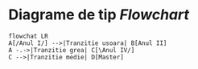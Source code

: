 <script id="MathJax-script" async src="https://cdn.jsdelivr.net/npm/mathjax@3/es5/tex-mml-chtml.js"></script>

# Diagrame de tip _Flowchart_

```mermaid
flowchat LR
A[/Anul I/] -->|Tranzitie usoara| B[Anul II]
A -.->|Tranzitie grea| C[\Anul IV/]
C -->|Tranzitie medie| D[Master]
```
